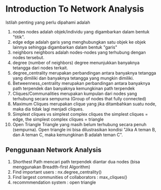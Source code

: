 # Introduction To Network Analysis
Istilah penting yang perlu dipahami adalah
1. nodes
nodes adalah objek/individu yang digambarkan dalam bentuk "titik".
2. edge
edge adalah garis yang menghubungkan satu objek ke objek lainnya sehingga digambarkan dalam bentuk "garis"
3. neighbors
neighbors adalah nodes-nodes yang terhubung dengan nodes tersebut.
4. degree (number of neighbors)
degree menunjukkan banyaknya tetangga dari nodes terkait.
5. degree_centrality 
merupakan perbandingan antara banyaknya tetangga yang dimiliki dan banyaknya tetangga yang mungkin dimiliki.
6. Betweenness_centrality
merupakan perbandingan antara banyaknya path terpendek dan banyaknya kemungkinan path terpendek
7. Cliques/Communalities
merupakan kumpulan dari nodes yang terhubung secara sempurna (Group of nodes that fully connected)
8. Maximum Cliques
merupakan clique yang jika ditambahkan suatu node, maka dia tidak lagi menjadi cliques.
9. Simplest cliques vs simplest complex cliques
the simplest cliques = edge, the simplest complex cliques = triangle
10. Open Triangle
Triangle yang masih belum terhubung secara penuh (sempurna). Open triangle ini bisa dilustrasikan kondisi "Jika A teman B, dan A teman C, maka kemungkinan B adalah teman C".

## Penggunaan Network Analysis
1. Shorthest Path
mencari path terpendek diantar dua nodes (bisa menggunakan Breadth-first Algorithm)
2. Find important users : nx.degree_centrality()
3. Find largest communities of collaborators : max_cliques()
4. recommmendation system : open triangle

